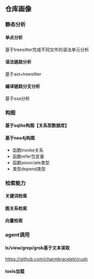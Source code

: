 ## 仓库画像

### 静态分析
#### 单点分析
基于treesitter完成不同文件的语法单元分析

#### 语法链路分析
基于ast+treesitter

#### 编译链路分支分析
基于ssa分析

### 构图
#### 基于sqlite构图【关系型数据库】

#### 基于neo4j构图
- 函数invoke关系
- 函数refer包变量
- 函数associate类型
- 类型depend类型

### 检索能力
#### 关键词检索

#### 图关系检索

#### 向量检索

### agent调用
#### ls/view/grep/grob基于文本读取
https://github.com/charmbracelet/crush

#### tools加载